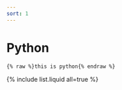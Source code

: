 ```yaml
---
sort: 1
---
```


# Python

```
{% raw %}this is python{% endraw %}
```

{% include list.liquid all=true %}
